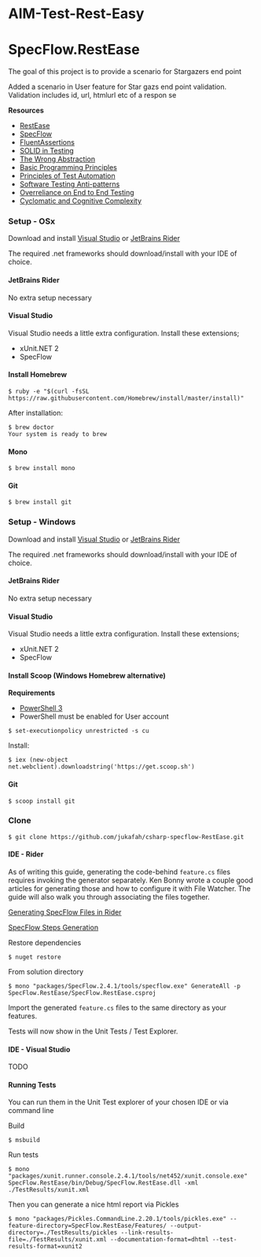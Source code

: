 # AIM-Test-Rest-Easy

# SpecFlow.RestEase

The goal of this project is to provide a scenario for Stargazers end point

Added a scenario in User feature for Star gazs end point validation. Validation includes id, url, htmlurl etc of a respon se

**Resources**
- [RestEase](https://github.com/canton7/RestEase)
- [SpecFlow](http://specflow.org/)
- [FluentAssertions](https://fluentassertions.com/)
- [SOLID in Testing](http://www.absofttrainings.com/use-solid-principles-to-become-better-automation-tester/)
- [The Wrong Abstraction](https://www.sandimetz.com/blog/2016/1/20/the-wrong-abstraction)
- [Basic Programming Principles](https://www.makeuseof.com/tag/basic-programming-principles/)
- [Principles of Test Automation](http://xunitpatterns.com/Principles%20of%20Test%20Automation.html)
- [Software Testing Anti-patterns](http://blog.codepipes.com/testing/software-testing-antipatterns.html)
- [Overreliance on End to End Testing](https://testing.googleblog.com/2015/04/just-say-no-to-more-end-to-end-tests.html)
- [Cyclomatic and Cognitive Complexity](https://blog.sonarsource.com/cognitive-complexity-because-testability-understandability)

### Setup - OSx

Download and install [Visual Studio](https://visualstudio.microsoft.com/) or [JetBrains Rider](https://www.jetbrains.com/rider/)

The required .net frameworks should download/install with your IDE of choice.

#### JetBrains Rider

No extra setup necessary

#### Visual Studio

Visual Studio needs a little extra configuration. Install these extensions;
- xUnit.NET 2
- SpecFlow

#### Install Homebrew
```
$ ruby -e "$(curl -fsSL https://raw.githubusercontent.com/Homebrew/install/master/install)"
```

After installation:
```
$ brew doctor
Your system is ready to brew
```

#### Mono
```
$ brew install mono
```

#### Git
```
$ brew install git
```

### Setup - Windows

Download and install [Visual Studio](https://visualstudio.microsoft.com/) or [JetBrains Rider](https://www.jetbrains.com/rider/)

The required .net frameworks should download/install with your IDE of choice.

#### JetBrains Rider

No extra setup necessary

#### Visual Studio

Visual Studio needs a little extra configuration. Install these extensions;
- xUnit.NET 2
- SpecFlow

#### Install Scoop (Windows Homebrew alternative)

**Requirements**
- [PowerShell 3](https://www.microsoft.com/en-us/download/details.aspx?id=34595)
- PowerShell must be enabled for User account

```
$ set-executionpolicy unrestricted -s cu
```

Install:
```
$ iex (new-object net.webclient).downloadstring('https://get.scoop.sh')
```

#### Git
```
$ scoop install git
```

### Clone
``
$ git clone https://github.com/jukafah/csharp-specflow-RestEase.git
``

#### IDE - Rider

As of writing this guide, generating the code-behind `feature.cs` files requires invoking the generator separately.
Ken Bonny wrote a couple good articles for generating those and how to configure it with File Watcher. The guide will
also walk you through associating the files together.

[Generating SpecFlow Files in Rider](https://kenbonny.net/2018/05/28/generating-specflow-files-in-rider/)

[SpecFlow Steps Generation](https://kenbonny.net/2018/07/23/specflow-steps-generation-and-general-rider-changes/)

Restore dependencies
```
$ nuget restore
```

From solution directory
```
$ mono "packages/SpecFlow.2.4.1/tools/specflow.exe" GenerateAll -p SpecFlow.RestEase/SpecFlow.RestEase.csproj
```

Import the generated `feature.cs` files to the same directory as your features.

Tests will now show in the Unit Tests / Test Explorer.

#### IDE - Visual Studio

TODO

#### Running Tests
You can run them in the Unit Test explorer of your chosen IDE or via command line

Build
```
$ msbuild
```

Run tests
```
$ mono "packages/xunit.runner.console.2.4.1/tools/net452/xunit.console.exe" SpecFlow.RestEase/bin/Debug/SpecFlow.RestEase.dll -xml ./TestResults/xunit.xml
```

Then you can generate a nice html report via Pickles
```
$ mono "packages/Pickles.CommandLine.2.20.1/tools/pickles.exe" --feature-directory=SpecFlow.RestEase/Features/ --output-directory=./TestResults/pickles --link-results-file=./TestResults/xunit.xml --documentation-format=dhtml --test-results-format=xunit2
```
